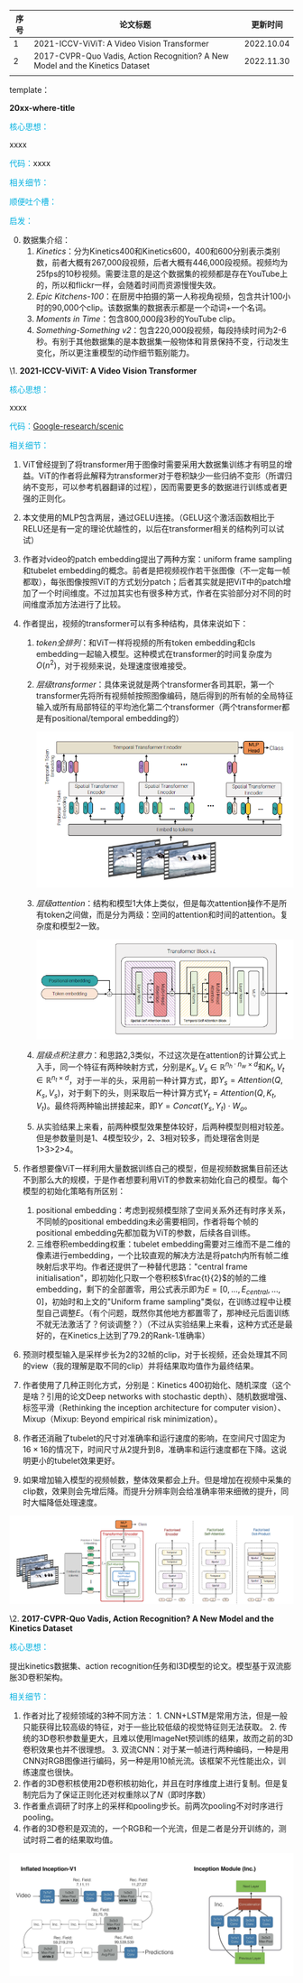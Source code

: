 | 序号 | 论文标题                                                     | 更新时间   |
| ---- | ------------------------------------------------------------ | ---------- |
| 1    | 2021-ICCV-ViViT: A Video Vision Transformer                  | 2022.10.04 |
| 2    | 2017-CVPR-Quo Vadis, Action Recognition? A New Model and the Kinetics Dataset | 2022.11.30 |
|      |                                                              |            |

template：

**20xx-where-title**

<font color='vornblue'>核心思想：</font>

xxxx

<font color='vornblue'>代码：</font>xxxx

<font color='vornblue'>相关细节：</font>

<font color='vornblue'>顺便吐个槽：</font>

<font color='vornblue'>启发：</font>

0. 数据集介绍：
    1. *Kinetics*：分为Kinetics400和Kinetics600，400和600分别表示类别数，前者大概有267,000段视频，后者大概有446,000段视频。视频均为25fps的10秒视频。需要注意的是这个数据集的视频都是存在YouTube上的，所以和flickr一样，会随着时间而资源慢慢失效。
    2. *Epic Kitchens-100*：在厨房中拍摄的第一人称视角视频，包含共计100小时的90,000个clip。该数据集的数据表示都是一个动词+一个名词。
    3. *Moments in Time*：包含800,000段3秒的YouTube clip。
    4. *Something-Something v2*：包含220,000段视频，每段持续时间为2-6秒。有别于其他数据集的是本数据集一般物体和背景保持不变，行动发生变化，所以更注重模型的动作细节甄别能力。

\1. **2021-ICCV-ViViT: A Video Vision Transformer**

<font color='vornblue'>核心思想：</font>

xxxx

<font color='vornblue'>代码：</font>[Google-research/scenic](https://github.com/google-research/scenic)

<font color='vornblue'>相关细节：</font>

1. ViT曾经提到了将transformer用于图像时需要采用大数据集训练才有明显的增益。ViT的作者将此解释为transformer对于卷积缺少一些归纳不变形（所谓归纳不变形，可以参考机器翻译的过程），因而需要更多的数据进行训练或者更强的正则化。

1. 本文使用的MLP包含两层，通过GELU连接。（GELU这个激活函数相比于RELU还是有一定的理论优越性的，以后在transformer相关的结构列可以试试）

1. 作者对video的patch embedding提出了两种方案：uniform frame sampling和tubelet embedding的概念。前者是把视频视作若干张图像（不一定每一帧都取），每张图像按照ViT的方式划分patch；后者其实就是把ViT中的patch增加了一个时间维度。不过加其实也有很多种方式，作者在实验部分对不同的时间维度添加方法进行了比较。

1. 作者提出，视频的transformer可以有多种结构，具体来说如下：

   1. *token全排列*：和ViT一样将视频的所有token embedding和cls embedding一起输入模型。这种模式在transformer的时间复杂度为$O(n^2)$，对于视频来说，处理速度很难接受。

   1. *层级transformer*：具体来说就是两个transformer各司其职，第一个transformer先将所有视频帧按照图像编码，随后得到的所有帧的全局特征输入或所有局部特征的平均池化第二个transformer（两个transformer都是有positional/temporal embedding的）

      ![img](./video_base_assets/2.png)

   1. *层级attention*：结构和模型1大体上类似，但是每次attention操作不是所有token之间做，而是分为两级：空间的attention和时间的attention。复杂度和模型2一致。

      ![img](./video_base_assets/3.png)

   1. *层级点积注意力*：和思路2,3类似，不过这次是在attention的计算公式上入手，同一个特征有两种映射方式，分别是$K_s,V_s\in\mathbb{R}^{n_h\cdot n_w\times d}$和$K_t, V_t\in \mathbb{R}^{n_t\times d}$，对于一半的头，采用前一种计算方式，即$Y_s=Attention(Q, K_s, V_s)$，对于剩下的头，则采取后一种计算方式$Y_t=Attention(Q, K_t, V_t)$。最终将两种输出拼接起来，即$Y=Concat(Y_s, Y_t)\cdot W_o$。

   1. 从实验结果上来看，前两种模型效果整体较好，后两种模型则相对较差。但是参数量则是1、4模型较少，2、3相对较多，而处理宿舍则是1>3>2>4。

1. 作者想要像ViT一样利用大量数据训练自己的模型，但是视频数据集目前还达不到那么大的规模，于是作者想要利用ViT的参数来初始化自己的模型。每个模型的初始化策略有所区别：

   1. positional embedding：考虑到视频模型除了空间关系外还有时序关系，不同帧的positional embedding未必需要相同，作者将每个帧的positional embedding先都加载为ViT的参数，后续各自训练。
   1. 三维卷积embedding权重：tubelet embedding需要对三维而不是二维的像素进行embedding，一个比较直观的解决方法是将patch内所有帧二维映射后求平均。作者还提供了一种替代思路："central frame initialisation"，即初始化只取一个卷积核$\frac{t}{2}$的帧的二维embedding，剩下的全部置零，用公式表示即为$E=[0,...,E_{central},...,0]$，初始时和上文的"Uniform frame sampling"类似，在训练过程中让模型自己调整$E$。（有个问题，既然你其他地方都置零了，那神经元后面训练不就无法激活了？何谈调整？）（不过从实验结果上来看，这种方式还是最好的，在Kinetics上达到了79.2的Rank-1准确率）

1. 预测时模型输入是采样步长为2的32帧的clip，对于长视频，还会处理其不同的view（我的理解是取不同的clip）并将结果取均值作为最终结果。

1. 作者使用了几种正则化方式，分别是：Kinetics 400初始化、随机深度（这个是啥？引用的论文Deep networks with stochastic depth）、随机数据增强、标签平滑（Rethinking the inception architecture for computer vision）、Mixup（Mixup: Beyond empirical risk minimization）。

1. 作者还消融了tubelet的尺寸对准确率和运行速度的影响，在空间尺寸固定为$16\times 16$的情况下，时间尺寸从2提升到8，准确率和运行速度都在下降。这说明更小的tubelet效果更好。

1. 如果增加输入模型的视频帧数，整体效果都会上升。但是增加在视频中采集的clip数，效果则会先增后降。而提升分辨率则会给准确率带来细微的提升，同时大幅降低处理速度。

![img](./video_base_assets/1.png)

\2.   **2017-CVPR-Quo Vadis, Action Recognition? A New Model and the Kinetics Dataset**

<font color='vornblue'>核心思想：</font>

提出kinetics数据集、action recognition任务和I3D模型的论文。模型基于双流膨胀3D卷积架构。

<font color='vornblue'>相关细节：</font>

1. 作者对比了视频领域的3种不同方法：
    	1. CNN+LSTM是常用方法，但是一般只能获得比较高级的特征，对于一些比较低级的视觉特征则无法获取。
        2. 传统的3D卷积参数量更大，且难以使用ImageNet预训练的结果，故而之前的3D卷积效果也并不很理想。
        3. 双流CNN：对于某一帧进行两种编码，一种是用CNN对RGB图像进行编码，另一种是用10帧光流。该框架不光性能出众，训练速度也很快。
2. 作者的3D卷积核使用2D卷积核初始化，并且在时序维度上进行复制。但是复制完后为了保证正则化还对权重除以了$N$（即时序数）
3. 作者重点调研了时序上的采样和pooling步长。前两次pooling不对时序进行pooling。
4. 作者的3D卷积是双流的，一个RGB和一个光流，但是二者是分开训练的，测试时将二者的结果取均值。

![](./video_base_assets/2-1.jpg)
